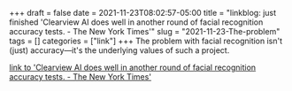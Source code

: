 +++draft = falsedate = 2021-11-23T08:02:57-05:00title = "linkblog: just finished 'Clearview AI does well in another round of facial recognition accuracy tests. - The New York Times'"slug = "2021-11-23-The-problem"tags = []categories = ["link"]+++The problem with facial recognition isn't (just) accuracy—it's the underlying values of such a project. [link to 'Clearview AI does well in another round of facial recognition accuracy tests. - The New York Times'](https://www.nytimes.com/2021/11/23/technology/clearview-facial-recognition-accuracy.html)